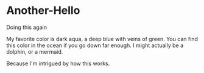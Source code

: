 # Another-Hello
Doing this again

My favorite color is dark aqua, a deep blue with veins of green. You can find this color in the ocean if you go down far enough. I might actually be a dolphin, or a mermaid.

Because I'm intrigued by how this works.
